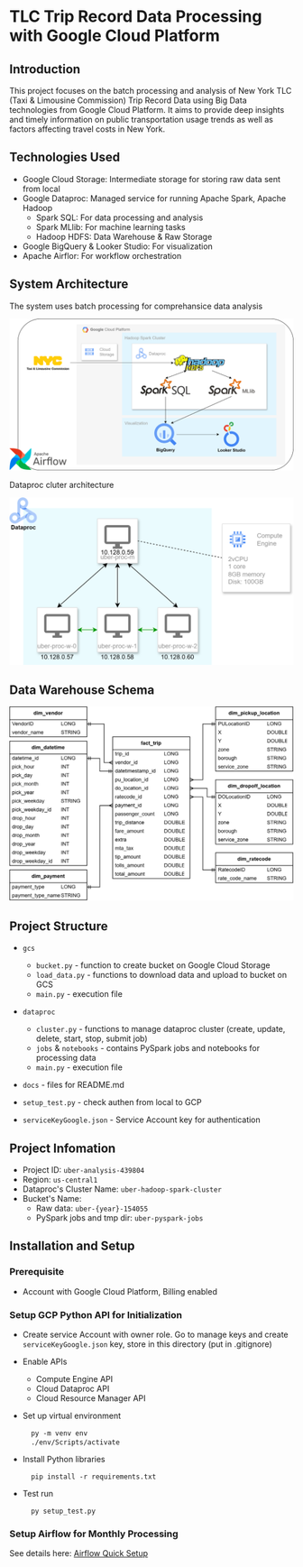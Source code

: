 # TLC Trip Record Data Processing with Google Cloud Platform

## Introduction

This project focuses on the batch processing and analysis of New York TLC (Taxi & Limousine Commission) Trip Record Data using Big Data technologies from Google Cloud Platform. It aims to provide deep insights and timely information on public transportation usage trends as well as factors affecting travel costs in New York.

## Technologies Used

- Google Cloud Storage: Intermediate storage for storing raw data sent from local
- Google Dataproc: Managed service for running Apache Spark, Apache Hadoop
    - Spark SQL: For data processing and analysis
    - Spark MLlib: For machine learning tasks
    - Hadoop HDFS: Data Warehouse & Raw Storage
- Google BigQuery & Looker Studio: For visualization
- Apache Airflor: For workflow orchestration

## System Architecture

The system uses batch processing for comprehansice data analysis

![data-pipeline](docs/pipeline.png)

Dataproc cluter architecture

![dataproc-cluster](docs/dataproc-cluster.png)

## Data Warehouse Schema

![warehouse-schema](docs/schema.png)

## Project Structure

- `gcs`
  - `bucket.py` - function to create bucket on Google Cloud Storage
  - `load_data.py` - functions to download data and upload to bucket on GCS
  - `main.py` - execution file

- `dataproc`
  - `cluster.py` - functions to manage dataproc cluster (create, update, delete, start, stop, submit job)
  - `jobs` & `notebooks` - contains PySpark jobs and notebooks for processing data
  - `main.py` - execution file

- `docs` - files for README.md
- `setup_test.py` - check authen from local to GCP
- `serviceKeyGoogle.json` - Service Account key for authentication

## Project Infomation

- Project ID: `uber-analysis-439804`
- Region: `us-central1`
- Dataproc's Cluster Name: `uber-hadoop-spark-cluster`
- Bucket's Name:
  - Raw data: `uber-{year}-154055`
  - PySpark jobs and tmp dir: `uber-pyspark-jobs`

## Installation and Setup

### Prerequisite
- Account with Google Cloud Platform, Billing enabled

### Setup GCP Python API for Initialization
- Create service Account with owner role. Go to manage keys and create `serviceKeyGoogle.json` key, store in this directory  (put in .gitignore)
- Enable APIs
  - Compute Engine API
  - Cloud Dataproc API
  - Cloud Resource Manager API
- Set up virtual environment

        py -m venv env
        ./env/Scripts/activate

- Install Python libraries

        pip install -r requirements.txt

- Test run

        py setup_test.py

### Setup Airflow for Monthly Processing

See details here: [Airflow Quick Setup](airflow/README.md)